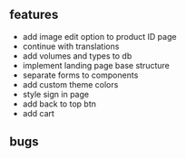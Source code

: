 ## features

- add image edit option to product ID page
- continue with translations
- add volumes and types to db
- implement landing page base structure
- separate forms to components
- add custom theme colors
- style sign in page
- add back to top btn
- add cart

## bugs
